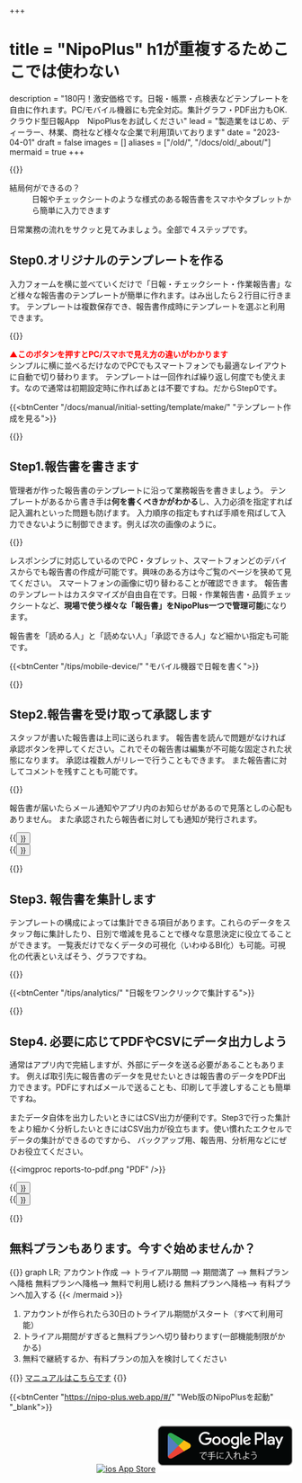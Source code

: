 +++
# title = "NipoPlus" h1が重複するためここでは使わない
description = "180円！激安価格です。日報・帳票・点検表などテンプレートを自由に作れます。PC/モバイル機器にも完全対応。集計グラフ・PDF出力もOK.クラウド型日報App　NipoPlusをお試しください"
lead = "製造業をはじめ、ディーラー、林業、商社など様々な企業で利用頂いております"
date = "2023-04-01"
draft = false
images = []
aliases = ["/old/", "/docs/old/_about/"]
mermaid = true
+++


{{<nextArrow>}}


<dl class="faq">
<dt>結局何ができるの？</dt>
<dd>日報やチェックシートのような様式のある報告書をスマホやタブレットから簡単に入力できます</dd>
</dl>


日常業務の流れをサクッと見てみましょう。全部で４ステップです。

## Step0.オリジナルのテンプレートを作る

入力フォームを横に並べていくだけで「日報・チェックシート・作業報告書」など様々な報告書のテンプレートが簡単に作れます。はみ出したら２行目に行きます。
テンプレートは複数保存でき、報告書作成時にテンプレートを選ぶと利用できます。

{{<icatch filename="template" msg="入力フォームを選んで 幅調整すれば完成" title="入力の必須が空欄の場合は日報が提出できません" fontsize="30px" alice="here">}}

<div style="color:red;font-weight:bold;">▲このボタンを押すとPC/スマホで見え方の違いがわかります</div>
シンプルに横に並べるだけなのでPCでもスマートフォンでも最適なレイアウトに自動で切り替わります。
テンプレートは一回作れば繰り返し何度でも使えます。なので通常は初期設定時に作ればあとは不要ですね。だからStep0です。

{{<btnCenter "/docs/manual/initial-setting/template/make/" "テンプレート作成を見る">}}

{{<nextArrow>}}

## Step1.報告書を書きます

管理者が作った報告書のテンプレートに沿って業務報告を書きましょう。
テンプレートがあるから書き手は**何を書くべきかがわかる**し、入力必須を指定すれば記入漏れといった問題も防げます。
入力順序の指定もすれば手順を飛ばして入力できないように制御できます。例えば次の画像のように。

{{<icatch filename="input-order" msg="入力順指定すれば スタッフは迷わない" title="入力の必須が空欄の場合は日報が提出できません" fontsize="30px" alice="here">}}

レスポンシブに対応しているのでPC・タブレット、スマートフォンどのデバイスからでも報告書の作成が可能です。興味のある方は今ご覧のページを狭めて見てください。
スマートフォンの画像に切り替わることが確認できます。
報告書のテンプレートはカスタマイズが自由自在です。日報・作業報告書・品質チェックシートなど、**現場で使う様々な「報告書」をNipoPlus一つで管理可能**になります。

報告書を「読める人」と「読めない人」「承認できる人」など細かい指定も可能です。

{{<btnCenter "/tips/mobile-device/" "モバイル機器で日報を書く">}}

{{<nextArrow>}}

## Step2.報告書を受け取って承認します

スタッフが書いた報告書は上司に送られます。
報告書を読んで問題がなければ承認ボタンを押してください。これでその報告書は編集が不可能な固定された状態になります。
承認は複数人がリレーで行うこともできます。
また報告書に対してコメントを残すことも可能です。

{{<icatch filename="report-show" msg="承認やコメント タグ付けや検索も" title="コメントでスタッフとのコミニケーションをとることや、複数スタッフによる日報の承認リレーも利用できます。" fontsize="30px" alice="ok">}}

報告書が届いたらメール通知やアプリ内のお知らせがあるので見落としの心配もありません。
また承認されたら報告者に対しても通知が発行されます。

<div class="row justify-content-center mt-5">
<div class="col-sm-16 col-md-8">{{<button "/docs/manual/read-report/_about/" "報告書を読む">}}</div>
<div class="col-sm-16 col-md-8">{{<button "/docs/manual/notice/email/" "メール通知">}}</div>
</div>

{{<nextArrow>}}

## Step3. 報告書を集計します

テンプレートの構成によっては集計できる項目があります。これらのデータをスタッフ毎に集計したり、日別で増減を見ることで様々な意思決定に役立てることができます。
一覧表だけでなくデータの可視化（いわゆるBI化）も可能。可視化の代表といえばそう、グラフですね。

{{<icatch filename="chart" msg="日報をグラフ化して 視覚的に分析が可能" title="報告書をグラフ化する" fontsize="30px" alice="pc">}}


{{<btnCenter "/tips/analytics/" "日報をワンクリックで集計する">}}


{{<nextArrow>}}

## Step4. 必要に応じてPDFやCSVにデータ出力しよう

通常はアプリ内で完結しますが、外部にデータを送る必要があることもあります。
例えば取引先に報告書のデータを見せたいときは報告書のデータをPDF出力できます。PDFにすればメールで送ることも、印刷して手渡しすることも簡単ですね。

またデータ自体を出力したいときにはCSV出力が便利です。Step3で行った集計をより細かく分析したいときにはCSV出力が役立ちます。使い慣れたエクセルでデータの集計ができるのですから、
バックアップ用、報告用、分析用などにぜひお役立てください。

{{<imgproc reports-to-pdf.png "PDF" />}}

<div class="row justify-content-center mt-5">
<div class="col-sm-16 col-md-8">{{<button "/docs/manual/read-report/pdf/" "PDF出力">}}</div>
<div class="col-sm-16 col-md-8">{{<button "/tips/sales_report/" "CSV出力">}}</div>
</div>

{{<nextArrow>}}

## 無料プランもあります。今すぐ始めませんか？

{{<mermaid align="center">}}
graph LR;
  アカウント作成 --> トライアル期間 --> 期間満了 -->  無料プランへ降格
  無料プランへ降格--> 無料で利用し続ける
  無料プランへ降格--> 有料プランへ加入する
{{< /mermaid >}}

<div class="mainContent">

1. アカウントが作られたら30日のトライアル期間がスタート（すべて利用可能）
1. トライアル期間がすぎると無料プランへ切り替わります(一部機能制限がかかる)
1. 無料で継続するか、有料プランの加入を検討してください

</div>

{{<alice pos="right" icon="book">}}
<a href="/docs/manual/quickstart/">マニュアルはこちらです</a>
{{</alice>}}

{{<btnCenter "https://nipo-plus.web.app/#/" "Web版のNipoPlusを起動" "_blank">}}

<div  style="text-align:right">
<a href="/docs/system/ios/" ><img loading="lazy" src='/images/apple.svg' width="108.85157" height="40" style="width:200px; height:auto" alt="ios App Store"></a>
<a href="/docs/system/android/"><img loading="lazy" src="google-play-badge.png" width="646" height="192" style="width:240px; height:auto" alt="Android Google Play Store"></a>
</div>
